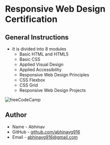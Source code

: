 # Responsive Web Design Certification
## General Instructions
* It is divided into 8 modules
  * Basic HTML and HTML5
  * Basic CSS
  * Applied Visual Design
  * Applied Accessibility
  * Responsive Web Design Principles
  * CSS Flexbox
  * CSS Grid
  * Responsive Web Design Projects
  
![freeCodeCamp](https://upload.wikimedia.org/wikipedia/commons/3/39/FreeCodeCamp_logo.png)

## Author
* Name - Abhinav
* GitHub - [github.com/abhinavg916](https://github.com/abhinavg916)
* Email - abhinavg916@gmail.com

